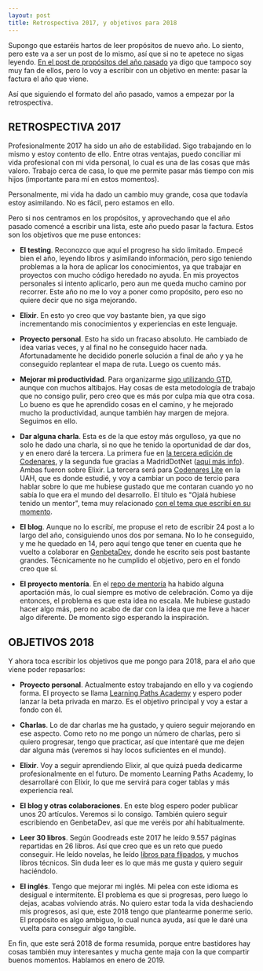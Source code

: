 ```yaml
---
layout: post
title: Retrospectiva 2017, y objetivos para 2018
---
```



Supongo que estaréis hartos de leer propósitos de nuevo año. Lo siento, pero este va a ser un post de lo mismo, así que si no te apetece no sigas leyendo. [En el post de propósitos del año pasado](http://charlascylon.com/2017-01-10-objetivos-para-2017) ya digo que tampoco soy muy fan de ellos, pero lo voy a escribir con un objetivo en mente: pasar la factura el año que viene. 

Así que siguiendo el formato del año pasado, vamos a empezar por la retrospectiva.

## RETROSPECTIVA 2017

Profesionalmente 2017 ha sido un año de estabilidad. Sigo trabajando en lo mismo y estoy contento de ello. Entre otras ventajas, puedo conciliar mi vida profesional con mi vida personal, lo cual es una de las cosas que más valoro. Trabajo cerca de casa, lo que me permite pasar más tiempo con mis hijos (importante para mí en estos momentos). 

Personalmente, mi vida ha dado un cambio muy grande, cosa que todavía estoy asimilando. No es fácil, pero estamos en ello.

Pero si nos centramos en los propósitos, y aprovechando que el año pasado comencé a escribir una lista, este año puedo pasar la factura. Estos son los objetivos que me puse entonces:

- **El testing**. Reconozco que aquí el progreso ha sido limitado. Empecé bien el año, leyendo libros y asimilando información, pero sigo teniendo problemas a la hora de aplicar los conocimientos, ya que trabajar en proyectos con mucho código heredado no ayuda. En mis proyectos personales si intento aplicarlo, pero aun me queda mucho camino por recorrer. Este año no me lo voy a poner como propósito, pero eso no quiere decir que no siga mejorando. 

- **Elixir**. En esto yo creo que voy bastante bien, ya que sigo incrementando mis conocimientos y experiencias en este lenguaje. 

- **Proyecto personal**. Esto ha sido un fracaso absoluto. He cambiado de idea varias veces, y al final no he conseguido hacer nada. Afortunadamente he decidido ponerle solución a final de año y ya he conseguido replantear el mapa de ruta. Luego os cuento más.

- **Mejorar mi productividad**. Para organizarme [sigo utilizando GTD](http://charlascylon.com/2017-03-01-productividad-con-gtd), aunque con muchos altibajos. Hay cosas de esta metodología de trabajo que no consigo pulir, pero creo que es más por culpa mía que otra cosa. Lo bueno es que he aprendido cosas en el camino, y he mejorado mucho la productividad, aunque también hay margen de mejora. Seguimos en ello.

- **Dar alguna charla**. Esta es de la que estoy más orgulloso, ya que no solo he dado una charla, si no que he tenido la oportunidad de dar dos, y en enero daré la tercera. La primera fue en [la tercera edición de Codenares](http://charlascylon.com/2017-06-13-tercera-edicion-codenares), y la segunda fue gracias a MadridDotNet ([aquí más info](https://github.com/rubenfa/madriddotnet)). Ambas fueron sobre Elixir. La tercera será para [Codenares Lite](https://twitter.com/codenares_lite/status/938692464457801728) en la UAH, que es donde estudié, y voy a cambiar un poco de tercio para hablar sobre lo que me hubiese gustado que me contaran cuando yo no sabía lo que era el mundo del desarrollo. El título es "Ojalá hubiese tenido un mentor", tema muy relacionado [con el tema que escribí en su momento](http://charlascylon.com/2016-12-14-ojala-hubiese-tenido-un-mentor).

- **El blog**. Aunque no lo escribí, me propuse el reto de escribir 24 post a lo largo del año, consiguiendo unos dos por semana. No lo he conseguido, y me he quedado en 14, pero aquí tengo que tener en cuenta que he vuelto a colaborar en [GenbetaDev](https://www.genbetadev.com/autor/rubenfa), donde he escrito seis post bastante grandes. Técnicamente no he cumplido el objetivo, pero en el fondo creo que sí.

- **El proyecto mentoría**. En el [repo de mentoría](https://github.com/rubenfa/mentoria) ha habido alguna aportación más, lo cual siempre es motivo de celebración. Como ya dije entonces, el problema es que esta idea no escala. Me hubiese gustado hacer algo más, pero no acabo de dar con la idea que me lleve a hacer algo diferente. De momento sigo esperando la inspiración.


## OBJETIVOS 2018

Y ahora toca escribir los objetivos que me pongo para 2018, para el año que viene poder repasarlos:

- **Proyecto personal**. Actualmente estoy trabajando en ello y va cogiendo forma. El proyecto se llama [Learning Paths Academy](https://es.learningpaths.academy/) y espero poder lanzar la beta privada en marzo. Es el objetivo principal y voy a estar a fondo con él.

- **Charlas**. Lo de dar charlas me ha gustado, y quiero seguir mejorando en ese aspecto. Como reto no me pongo un número de charlas, pero si quiero progresar, tengo que practicar, así que intentaré que me dejen dar alguna más (veremos si hay locos suficientes en el mundo).

- **Elixir**. Voy a seguir aprendiendo Elixir, al que quizá pueda dedicarme profesionalmente en el futuro. De momento Learning Paths Academy, lo desarrollaré con Elixir, lo que me servirá para coger tablas y más experiencia real.

- **El blog y otras colaboraciones**. En este blog espero poder publicar unos 20 artículos. Veremos si lo consigo. También quiero seguir escribiendo en GenbetaDev, así que me veréis por ahí habitualmente.

- **Leer 30 libros**. Según Goodreads este 2017 he leído 9.557 páginas repartidas en 26 libros. Así que creo que es un reto que puedo conseguir. He leído novelas, he leído [libros para flipados](http://charlascylon.com/2017-10-11-libros-para-flipados), y muchos libros técnicos. Sin duda leer es lo que más me gusta y quiero seguir haciéndolo. 

- **El inglés**. Tengo que mejorar mi inglés. Mi pelea con este idioma es desigual e intermitente. El problema es que si progresas, pero luego lo dejas, acabas volviendo atrás. No quiero estar toda la vida deshaciendo mis progresos, así que, este 2018 tengo que plantearme ponerme serio. El propósito es algo ambiguo, lo cual nunca ayuda, así que le daré una vuelta para conseguir algo tangible.

En fin, que este será 2018 de forma resumida, porque entre bastidores hay cosas también muy interesantes y mucha gente maja con la que compartir buenos momentos. Hablamos en enero de 2019.
